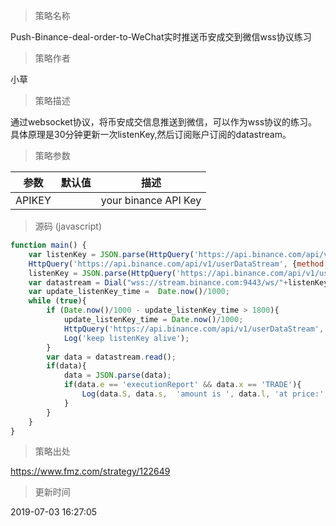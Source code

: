 
> 策略名称

Push-Binance-deal-order-to-WeChat实时推送币安成交到微信wss协议练习

> 策略作者

小草

> 策略描述

通过websocket协议，将币安成交信息推送到微信，可以作为wss协议的练习。
具体原理是30分钟更新一次listenKey,然后订阅账户订阅的datastream。

> 策略参数



|参数|默认值|描述|
|----|----|----|
|APIKEY||your binance API Key|


> 源码 (javascript)

``` javascript
function main() {
    var listenKey = JSON.parse(HttpQuery('https://api.binance.com/api/v1/userDataStream','',null,'X-MBX-APIKEY:'+APIKEY)).listenKey;
    HttpQuery('https://api.binance.com/api/v1/userDataStream', {method:'DELETE',data:'listenKey='+listenKey}, null,'X-MBX-APIKEY:'+ APIKEY);
    listenKey = JSON.parse(HttpQuery('https://api.binance.com/api/v1/userDataStream','',null,'X-MBX-APIKEY:'+ APIKEY)).listenKey;
    var datastream = Dial("wss://stream.binance.com:9443/ws/"+listenKey, 100);
    var update_listenKey_time =  Date.now()/1000;
    while (true){
        if (Date.now()/1000 - update_listenKey_time > 1800){
            update_listenKey_time = Date.now()/1000;
            HttpQuery('https://api.binance.com/api/v1/userDataStream', {method:'PUT',data:'listenKey='+listenKey}, null,'X-MBX-APIKEY:'+ APIKEY);
            Log('keep listenKey alive');
        }
        var data = datastream.read();
        if(data){
            data = JSON.parse(data);
            if(data.e == 'executionReport' && data.x == 'TRADE'){
                Log(data.S, data.s,  'amount is ', data.l, 'at price:', data.p, '@');
            }
        }
    }
}
```

> 策略出处

https://www.fmz.com/strategy/122649

> 更新时间

2019-07-03 16:27:05
